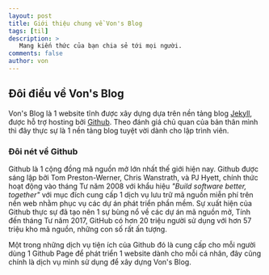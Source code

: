 ```yaml
---
layout: post
title: Giới thiệu chung về Von's Blog
tags: [til]
description: >
   Mang kiến thức của bạn chia sẻ tới mọi người.
comments: false
author: von
---
```

## **Đôi điều về Von's Blog**
Von's Blog là 1 website tĩnh được xây dựng dựa trên nền tảng blog [Jekyll](https://jekyllrb.com/), được hỗ trợ hosting bởi [Github](https://github.com). Theo đánh giá chủ quan của bản thân mình thì đây thực sự là 1 nền tảng blog tuyệt vời dành cho lập trình viên.
### Đôi nét về Github
Github là 1 cộng đồng mã nguồn mở lớn nhất thế giới hiện nay. Github được sáng lập bởi Tom Preston-Werner, Chris Wanstrath, và PJ Hyett, chính thức hoạt động vào tháng Tư năm 2008 với khẩu hiệu *"Build software better, together"* với mục đích cung cấp 1 dịch vụ lưu trữ mã nguồn miễn phí trên nền web nhằm phục vụ các dự án phát triển phần mềm. Sự xuất hiện của Github thực sự đã tạo nên 1 sự bùng nổ về các dự án mã nguồn mở, Tính đến tháng Tư năm 2017, GitHub có hơn 20 triệu người sử dụng với hơn 57 triệu kho mã nguồn, những con số rất ấn tượng.

Một trong những dịch vụ tiện ích của Github đó là cung cấp cho mỗi người dùng 1 Github Page để phát triển 1 website dành cho mỗi cá nhân, đây cũng chính là dịch vụ mình sử dụng để xây dựng Von's Blog.
